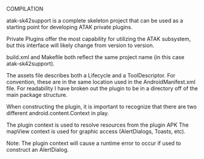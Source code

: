 COMPILATION

atak-sk42support is a complete skeleton project that can be used as a starting point 
for developing ATAK private plugins.  


Private Plugins offer the most capability for utilizing the ATAK subsystem, but 
this interface will likely change from version to version.


build.xml and Makefile both reflect the same project name (in this case atak-sk42support).

The assets file describes both a Lifecycle and a ToolDescriptor.   For convention,
these are in the same location used in the AndroidManifest.xml file.    For 
readability I have broken out the plugin to be in a directory off of the main 
package structure.

When constructing the plugin, it is important to recognize that there are two 
different android.content.Context in play.   

  The plugin context is used to resolve resources from the plugin APK
  The mapView context is used for graphic access (AlertDialogs, Toasts, etc).

Note:
   The plugin context will cause a runtime error to occur if used to construct an
   AlertDialog.









